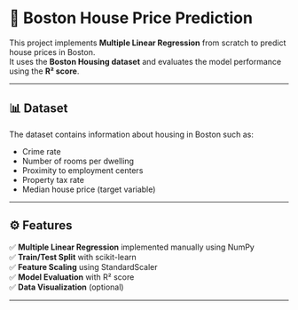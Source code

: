 # 🏡 Boston House Price Prediction  

This project implements **Multiple Linear Regression** from scratch to predict house prices in Boston.  
It uses the **Boston Housing dataset** and evaluates the model performance using the **R² score**.  

---

## 📊 Dataset  

The dataset contains information about housing in Boston such as:  
- Crime rate  
- Number of rooms per dwelling  
- Proximity to employment centers  
- Property tax rate  
- Median house price (target variable)  

---

## ⚙️ Features  

✅ **Multiple Linear Regression** implemented manually using NumPy  
✅ **Train/Test Split** with scikit-learn  
✅ **Feature Scaling** using StandardScaler  
✅ **Model Evaluation** with R² score  
✅ **Data Visualization** (optional)  

---
